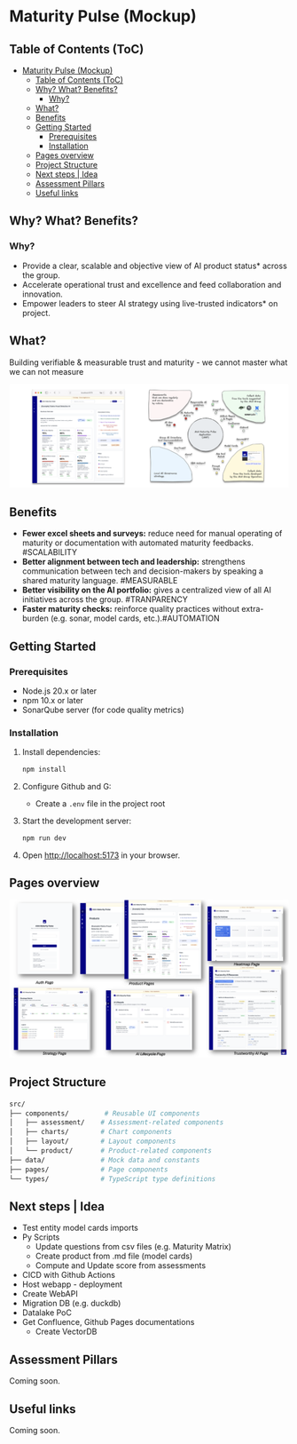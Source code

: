 # Maturity Pulse (Mockup)

## Table of Contents (ToC)

- [Maturity Pulse (Mockup)](#maturity-pulse-mockup)
  - [Table of Contents (ToC)](#table-of-contents-toc)
  - [Why? What? Benefits?](#why-what-benefits)
    - [Why?](#why)
  - [What?](#what)
  - [Benefits](#benefits)
  - [Getting Started](#getting-started)
    - [Prerequisites](#prerequisites)
    - [Installation](#installation)
  - [Pages overview](#pages-overview)
  - [Project Structure](#project-structure)
  - [Next steps | Idea](#next-steps--idea)
  - [Assessment Pillars](#assessment-pillars)
  - [Useful links](#useful-links)

## Why? What? Benefits?

### Why?

- Provide a clear, scalable and objective view of AI product status* across the group.
- Accelerate operational trust and excellence and feed collaboration and innovation.
- Empower leaders to steer AI strategy using live-trusted indicators* on project.

## What?

Building verifiable & measurable trust and maturity - we cannot master what we can not measure

![what](_static/what.png)

## Benefits

- **Fewer excel sheets and surveys:** reduce need for manual operating of maturity or documentation with automated maturity feedbacks. #SCALABILITY
- **Better alignment between tech and leadership:** strengthens communication between tech and decision-makers by speaking a shared maturity language. #MEASURABLE
- **Better visibility on the AI portfolio:** gives a centralized view of all AI initiatives across the group. #TRANPARENCY
- **Faster maturity checks:** reinforce quality practices without extra-burden (e.g.  sonar, model cards, etc.).#AUTOMATION

## Getting Started

### Prerequisites

- Node.js 20.x or later
- npm 10.x or later
- SonarQube server (for code quality metrics)

### Installation

1. Install dependencies:

   ```bash
   npm install
   ```

2. Configure Github and G:
   - Create a `.env` file in the project root

3. Start the development server:

   ```bash
   npm run dev
   ```

4. Open [http://localhost:5173](http://localhost:5173) in your browser.

## Pages overview

![auth](_static/global-overview.png)

## Project Structure

```sh
src/
├── components/         # Reusable UI components
│   ├── assessment/    # Assessment-related components
│   ├── charts/        # Chart components
│   ├── layout/        # Layout components
│   └── product/       # Product-related components
├── data/              # Mock data and constants
├── pages/             # Page components
└── types/             # TypeScript type definitions
```

## Next steps | Idea

- Test entity model cards imports
- Py Scripts
  - Update questions from csv files (e.g. Maturity Matrix)
  - Create product from .md file (model cards)
  - Compute and Update score from assessments
- CICD with Github Actions
- Host webapp - deployment
- Create WebAPI
- Migration DB (e.g. duckdb)
- Datalake PoC
- Get Confluence, Github Pages documentations
  - Create VectorDB

## Assessment Pillars

Coming soon.

## Useful links

Coming soon.

